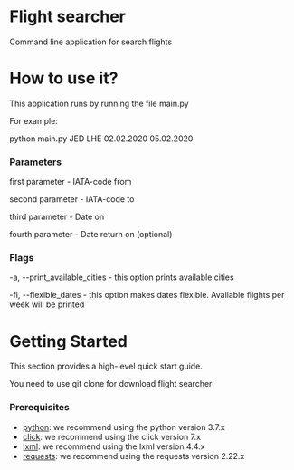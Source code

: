 # Flight searcher
Command line application for search flights

# How to use it?
This application runs by running the file main.py

For example:

python main.py JED LHE 02.02.2020 05.02.2020

### Parameters
first parameter - IATA-code from

second parameter - IATA-code to

third parameter - Date on

fourth parameter - Date return on (optional)

### Flags
-a, --print_available_cities - this option prints available cities

-fl, --flexible_dates - this option makes dates flexible. Available flights per week will be printed

# Getting Started
This section provides a high-level quick start guide.

You need to use git clone for download flight searcher

### Prerequisites
- [python](https://www.python.org/): we recommend using the python version 3.7.x
- [click](https://click.palletsprojects.com/): we recommend using the click version 7.x
- [lxml](https://lxml.de/): we recommend using the lxml version 4.4.x
- [requests](https://requests.readthedocs.io/): we recommend using the requests version 2.22.x
